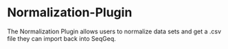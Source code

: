 # Normalization-Plugin

The Normalization Plugin allows users to normalize data sets and get a .csv file they can import back into SeqGeq.
